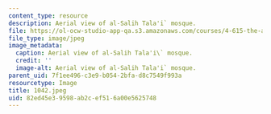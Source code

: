 ```yaml
---
content_type: resource
description: Aerial view of al-Salih Tala'i` mosque.
file: https://ol-ocw-studio-app-qa.s3.amazonaws.com/courses/4-615-the-architecture-of-cairo-spring-2002/82ed45e39598ab2cef516a00e5625748_1042.jpeg
file_type: image/jpeg
image_metadata:
  caption: Aerial view of al-Salih Tala'i\` mosque.
  credit: ''
  image-alt: Aerial view of al-Salih Tala'i` mosque.
parent_uid: 7f1ee496-c3e9-b054-2bfa-d8c7549f993a
resourcetype: Image
title: 1042.jpeg
uid: 82ed45e3-9598-ab2c-ef51-6a00e5625748
---
```

